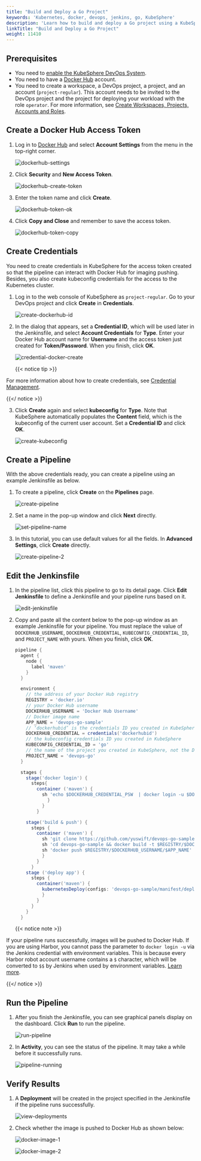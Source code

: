 ```yaml
---
title: "Build and Deploy a Go Project"
keywords: 'Kubernetes, docker, devops, jenkins, go, KubeSphere'
description: 'Learn how to build and deploy a Go project using a KubeSphere pipeline.'
linkTitle: "Build and Deploy a Go Project"
weight: 11410
---
```


## Prerequisites

- You need to [enable the KubeSphere DevOps System](../../../../docs/pluggable-components/devops/).
- You need to have a [Docker Hub](https://hub.docker.com/) account.
- You need to create a workspace, a DevOps project, a project, and an account (`project-regular`). This account needs to be invited to the DevOps project and the project for deploying your workload with the role `operator`. For more information, see [Create Workspaces, Projects, Accounts and Roles](../../../quick-start/create-workspace-and-project/).

## Create a Docker Hub Access Token

1. Log in to [Docker Hub](https://hub.docker.com/) and select **Account Settings** from the menu in the top-right corner.

   ![dockerhub-settings](/images/docs/devops-user-guide/examples/compile-and-deploy-a-go-project/dockerhub-settings.jpg)

2. Click **Security** and **New Access Token**.

   ![dockerhub-create-token](/images/docs/devops-user-guide/examples/compile-and-deploy-a-go-project/dockerhub-create-token.jpg)

3. Enter the token name and click **Create**.

   ![dockerhub-token-ok](/images/docs/devops-user-guide/examples/compile-and-deploy-a-go-project/dockerhub-token-ok.jpg)

4. Click **Copy and Close** and remember to save the access token.

   ![dockerhub-token-copy](/images/docs/devops-user-guide/examples/compile-and-deploy-a-go-project/dockerhub-token-copy.jpg)

## Create Credentials

You need to create credentials in KubeSphere for the access token created so that the pipeline can interact with Docker Hub for imaging pushing. Besides, you also create kubeconfig credentials for the access to the Kubernetes cluster.

1. Log in to the web console of KubeSphere as `project-regular`. Go to your DevOps project and click **Create** in **Credentials**.

   ![create-dockerhub-id](/images/docs/devops-user-guide/examples/compile-and-deploy-a-go-project/create-dockerhub-id.png)

2. In the dialog that appears, set a **Credential ID**, which will be used later in the Jenkinsfile, and select **Account Credentials** for **Type**. Enter your Docker Hub account name for **Username** and the access token just created for **Token/Password**. When you finish, click **OK**.

   ![credential-docker-create](/images/docs/devops-user-guide/examples/compile-and-deploy-a-go-project/credential-docker-create.jpg)

   {{< notice tip >}}

For more information about how to create credentials, see [Credential Management](../../../devops-user-guide/how-to-use/credential-management/).

   {{</ notice >}}

3. Click **Create** again and select **kubeconfig** for **Type**. Note that KubeSphere automatically populates the **Content** field, which is the kubeconfig of the current user account. Set a **Credential ID** and click **OK**.

   ![create-kubeconfig](/images/docs/devops-user-guide/examples/compile-and-deploy-a-go-project/create-kubeconfig.jpg)

## Create a Pipeline

With the above credentials ready, you can create a pipeline using an example Jenkinsfile as below.

1. To create a pipeline, click **Create** on the **Pipelines** page.

   ![create-pipeline](/images/docs/devops-user-guide/examples/compile-and-deploy-a-go-project/create-pipeline.png)

2. Set a name in the pop-up window and click **Next** directly.

   ![set-pipeline-name](/images/docs/devops-user-guide/examples/compile-and-deploy-a-go-project/set-pipeline-name.png)

3. In this tutorial, you can use default values for all the fields. In **Advanced Settings**, click **Create** directly.

   ![create-pipeline-2](/images/docs/devops-user-guide/examples/compile-and-deploy-a-go-project/create-pipeline-2.png)

## Edit the Jenkinsfile

1. In the pipeline list, click this pipeline to go to its detail page. Click **Edit Jenkinsfile** to define a Jenkinsfile and your pipeline runs based on it.

   ![edit-jenkinsfile](/images/docs/devops-user-guide/examples/compile-and-deploy-a-go-project/edit-jenkinsfile.png)

2. Copy and paste all the content below to the pop-up window as an example Jenkinsfile for your pipeline. You must replace the value of `DOCKERHUB_USERNAME`,  `DOCKERHUB_CREDENTIAL`, `KUBECONFIG_CREDENTIAL_ID`,  and `PROJECT_NAME` with yours. When you finish, click **OK**.

   ```groovy
   pipeline {  
     agent {
       node {
         label 'maven'
       }
     }
   
     environment {
       // the address of your Docker Hub registry
       REGISTRY = 'docker.io'
       // your Docker Hub username
       DOCKERHUB_USERNAME = 'Docker Hub Username'
       // Docker image name
       APP_NAME = 'devops-go-sample'
       // ‘dockerhubid’ is the credentials ID you created in KubeSphere with Docker Hub Access Token
       DOCKERHUB_CREDENTIAL = credentials('dockerhubid')
       // the kubeconfig credentials ID you created in KubeSphere
       KUBECONFIG_CREDENTIAL_ID = 'go'
       // the name of the project you created in KubeSphere, not the DevOps project name
       PROJECT_NAME = 'devops-go'
     }
   
     stages {
       stage('docker login') {
         steps{
           container ('maven') {
             sh 'echo $DOCKERHUB_CREDENTIAL_PSW  | docker login -u $DOCKERHUB_CREDENTIAL_USR --password-stdin'
               }
             }  
           }
   
       stage('build & push') {
         steps {
           container ('maven') {
             sh 'git clone https://github.com/yuswift/devops-go-sample.git'
             sh 'cd devops-go-sample && docker build -t $REGISTRY/$DOCKERHUB_USERNAME/$APP_NAME .'
             sh 'docker push $REGISTRY/$DOCKERHUB_USERNAME/$APP_NAME'
             }
           }
         }
       stage ('deploy app') {
         steps {
           container('maven') {
             kubernetesDeploy(configs: 'devops-go-sample/manifest/deploy.yaml', kubeconfigId: "$KUBECONFIG_CREDENTIAL_ID")
             }
           }
         }
       }
     }
   ```

   {{< notice note >}}

If your pipeline runs successfully, images will be pushed to Docker Hub. If you are using Harbor, you cannot pass the parameter to `docker login -u`  via the Jenkins credential with environment variables. This is because every Harbor robot account username contains a  `$` character, which will be converted to `$$` by Jenkins when used by environment variables. [Learn more](https://number1.co.za/rancher-cannot-use-harbor-robot-account-imagepullbackoff-pull-access-denied/).

   {{</ notice >}}

## Run the Pipeline

1. After you finish the Jenkinsfile, you can see graphical panels display on the dashboard. Click **Run** to run the pipeline.

   ![run-pipeline](/images/docs/devops-user-guide/examples/compile-and-deploy-a-go-project/run-pipeline.png)

2. In **Activity**, you can see the status of the pipeline. It may take a while before it successfully runs.

   ![pipeline-running](/images/docs/devops-user-guide/examples/compile-and-deploy-a-go-project/pipeline-running.png)


## Verify Results

1. A **Deployment** will be created in the project specified in the Jenkinsfile if the pipeline runs successfully.

   ![view-deployments](/images/docs/devops-user-guide/examples/compile-and-deploy-a-go-project/view-deployments.png)

2. Check whether the image is pushed to Docker Hub as shown below:

   ![docker-image-1](/images/docs/devops-user-guide/examples/compile-and-deploy-a-go-project/docker-image-1.jpg)

   ![docker-image-2](/images/docs/devops-user-guide/examples/compile-and-deploy-a-go-project/docker-image-2.jpg)
   
   